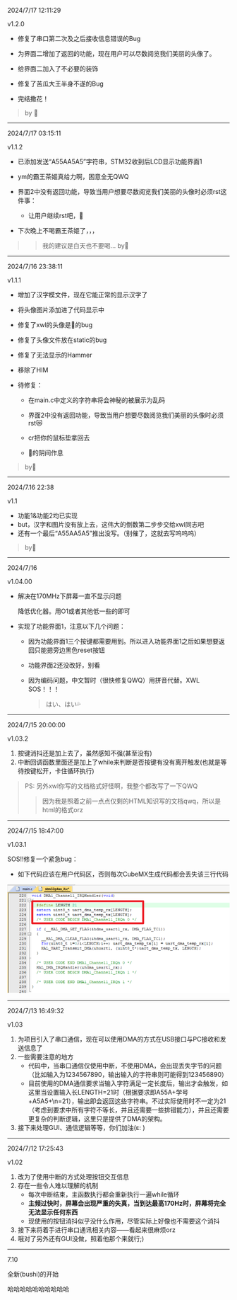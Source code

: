 2024/7/17 12:11:29

v1.2.0

 -  修复了串口第二次及之后接收信息错误的Bug
   
 -  为界面二增加了返回的功能，现在用户可以尽数阅览我们美丽的头像了。
 
 -  给界面二加入了不必要的装饰
 
 -  修复了苦瓜大王半身不遂的Bug
 
 -  完结撒花！
 
 >  by 🐸 

---

2024/7/17 03:15:11

v1.1.2

-   已添加发送“A55AA5A5”字符串，STM32收到后LCD显示功能界面1
-   ym的霸王茶姬真给力啊，困意全无QWQ
-   界面2中没有返回功能，导致当用户想要尽数阅览我们美丽的头像时必须rst这件事：
    -   让用户继续rst吧，🙏

-   下次晚上不喝霸王茶姬了，，，
>>  我的建议是白天也不要喝...
>   by🔨

---

2024/7/16 23:38:11

v1.1.1

-  增加了汉字模文件，现在它能正常的显示汉字了
  
-  将头像图片添加进了代码显示中
  
-  修复了xwl的头像是🐸的bug
  
-  修复了头像文件放在static的bug

-  修复了无法显示的Hammer
  
-  移除了HIM
  
-  待修复：
  
    -  在main.c中定义的字符串将会神秘的被展示为乱码

    -  界面2中没有返回功能，导致当用户想要尽数阅览我们美丽的头像时必须rst😿

    -  cr把你的鼠标垫拿回去
    
    - 🔨的阴间作息 

> by🐸

---

2024/7.16 22:38

v1.1

-   功能1&功能2均已实现
-   but，汉字和图片没有放上去，这伟大的倒数第二步步交给xwl同志吧
-   还有一个最后“A55AA5A5”推出没写。（别催了，这就去写呜呜呜）

>   by🔨

---

2024/7/16

v1.04.00

-   解决在170MHz下屏幕一直不显示问题

    降低优化器。用O1或者其他低一些的即可
    
-   实现了功能界面1，注意以下几个问题：

    -   因为功能界面1三个按键都需要用到。所以进入功能界面1之后如果想要返回只能摁旁边黑色reset按钮

    -   功能界面2还没改好，别看

    -   因为编码问题，中文暂时（很快修复QWQ）用拼音代替。XWL SOS！！！
        > はい、はい💦

---

2024/7/15 20:00:00

v1.03.2

1.   按键消抖还是加上去了，虽然感知不强(甚至没有)
2.   中断回调函数里面还是加上了while来判断是否按键有没有离开触发(也就是等待按键松开，卡住循环执行)





>   PS: 另外xwl你写的文档格式好怪啊，我整个都改写了一下QWQ
>>    因为我是照着之前一点点仅剩的HTML知识写的文档qwq，所以是html的格式orz
---



2024/7/15 18:47:00

v1.03.1

SOS!!修复一个紧急bug：

-   如下代码应该在用户代码区，否则每次CubeMX生成代码都会丢失该三行代码

![image-20240715185240583](assets/image-20240715185240583.png)


---

2024/7/13 16:49:32

v1.03

1.   为项目引入了串口通信，现在可以使用DMA的方式在USB接口与PC接收和发送信息了
2.   一些需要注意的地方
     -   代码中，当串口通信仅使用中断，不使用DMA，会出现丢失字节的问题（比如输入为1234567890，输出输入的字符串则可能得到123456890）
     -   目前使用的DMA通信要求当输入字符满足一定长度后，输出才会触发，如这里当设置输入长LENGTH=21时（根据要求即A55A+学号+A5A5+\n=21），输出即会返回这些字符串。不过实际使用时不一定为21（考虑到要求中所有字符不等长，并且还需要一些排错能力），并且还需要更复杂的判断逻辑，这里只是提供了DMA的架构。
3.   接下来处理GUI、通信逻辑等等，你们加油(ε: )

---

2024/7/12 17:25:43

v1.02

1.   改为了使用中断的方式处理按钮交互信息
2.   存在一些令人难以理解的机制
     -   每次中断结束，主函数执行都会重新执行一遍while循环
     -   <b>主频过快时，屏幕会出现严重的失真，当到达最高170Hz时，屏幕将完全无法显示任何东西</b>
     -   现使用的按钮消抖似乎没什么作用，尽管实际上好像也不需要这个消抖
3.   接下来将着手进行串口通讯相关内容——看起来很麻烦orz
4.   哦对了另外还有GUI没做，照着他那个来就行;)

---

7.10

全新(bushi)的开始

哈哈哈哈哈哈哈哈哈哈
